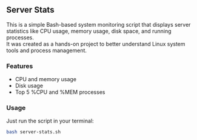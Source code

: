 ## Server Stats

This is a simple Bash-based system monitoring script that displays server statistics like CPU usage, memory usage, disk space, and running processes.  
It was created as a hands-on project to better understand Linux system tools and process management.

### Features

- CPU and memory usage
- Disk usage 
- Top 5 %CPU and %MEM processes

### Usage

Just run the script in your terminal:

```bash
bash server-stats.sh
```
